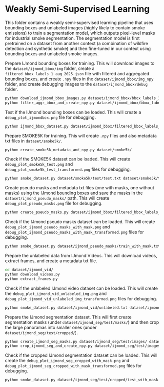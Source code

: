 # Weakly Semi-Supervised Learning

This folder contains a weakly semi-supervised learning pipeline that uses bounding boxes and unlabeled images (highly likely to contain smoke emissions) to train a segmentation model, which outputs pixel-level masks for industrial smoke segmentation. The segmentation model is first pretrained on a dataset from another context (a combination of wildfire detection and synthetic smoke) and then fine-tuned in our context using bounding boxes and unlabeled smoke images.

Prepare IJmond bounding boxes for training. This will download images to the `dataset/ijmond_bbox/img` folder, create a `filtered_bbox_labels_1_aug_2025.json` file with filtered and aggregated bounding boxes, and create `.npy` files in the `dataset/ijmond_bbox/img_npy` folder, and create debugging images to the `dataset/ijmond_bbox/debug` folder.
```sh
python download_ijmond_bbox_images.py dataset/ijmond_bbox/bbox_labels_1_aug_2025.json dataset/ijmond_bbox/img
python filter_aggr_bbox_and_create_npy.py dataset/ijmond_bbox/bbox_labels_1_aug_2025.json dataset/ijmond_bbox/filtered_bbox_labels_1_aug_2025.json dataset/ijmond_bbox/
```

Test if the IJmond bounding boxes can be loaded. This will create a `debug_plot_ijmondbox.png` file for debugging.
```sh
python ijmond_bbox_dataset.py dataset/ijmond_bbox/filtered_bbox_labels_1_aug_2025.json dataset/ijmond_bbox/img_npy/
```

Prepare SMOKE5K for training. This will create `.npy` files and also metadata txt files in `dataset/smoke5k/`.
```sh
python create_smoke5k_metadata_and_npy.py dataset/smoke5k/
```

Check if the SMOKE5K dataset can be loaded. This will create `debug_plot_smoke5k_test.png` and `debug_plot_smoke5k_test_transformed.png` files for debugging.
```sh
python smoke_dataset.py dataset/smoke5k/test/test.txt dataset/smoke5k/test/ smoke5k_test
```

Create pseudo masks and metadata txt files (one with masks, one without masks) using the IJmond bounding boxes and save the masks in the `dataset/ijmond_pseudo_masks/` path. This will create `debug_plot_pseudo_masks.png` file for debugging.
```sh
python create_pseudo_masks.py dataset/ijmond_bbox/filtered_bbox_labels_1_aug_2025.json dataset/ijmond_bbox/img_npy/
```

Check if the IJmond pseudo masks dataset can be loaded. This will create `debug_plot_ijmond_pseudo_masks_with_mask.png` and `debug_plot_ijmond_pseudo_masks_with_mask_transformed.png` files for debugging.
```sh
python smoke_dataset.py dataset/ijmond_pseudo_masks/train_with_mask.txt dataset/ijmond_pseudo_masks/ ijmond_pseudo_mask_with_mask
```

Prepare the unlabeled data from IJmond Videos. This will download videos, extract frames, and create a metadata txt file.
```sh
cd dataset/ijmond_vid/
python download_videos.py
python extract_frames.py
```

Check if the unlabeled IJmond video dataset can be loaded. This will create the `debug_plot_ijmond_vid_unlabeled_img.png` and `debug_plot_ijmond_vid_unlabeled_img_transformed.png` files for debugging.
```sh
python smoke_dataset.py dataset/ijmond_vid/unlabeled.txt dataset/ijmond_vid/ ijmond_vid_unlabeled
```

Prepare the IJmond segmentation dataset. This will first create segmentation masks (under `dataset/ijmond_seg/test/masks/`) and then crop the large panoramas into smaller ones (under `dataset/ijmond_seg/test/cropped/`).
```sh
python create_ijmond_seg_masks.py dataset/ijmond_seg/test/images/ dataset/ijmond_seg/test/_annotations.coco.json dataset/ijmond_seg/test/masks/
python crop_ijmond_seg_and_create_npy.py dataset/ijmond_seg/test/images/ dataset/ijmond_seg/test/_annotations.coco.json dataset/ijmond_seg/test/masks/ dataset/ijmond_seg/test/cropped/
```

Check if the cropped IJmond segmentation dataset can be loaded. This will create the `debug_plot_ijmond_seg_cropped_with_mask.png` and `debug_plot_ijmond_seg_cropped_with_mask_transformed.png` files for debugging.
```sh
python smoke_dataset.py dataset/ijmond_seg/test/cropped/test_with_mask.txt dataset/ijmond_seg/test/cropped/ ijmond_seg_cropped_with_mask
```
